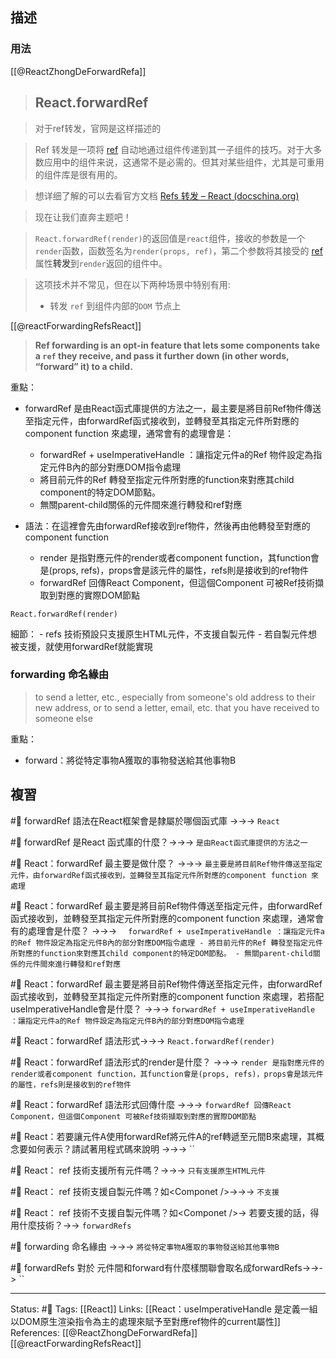 ## 描述


### 用法
[[@ReactZhongDeForwardRefa]]
> ## React.forwardRef

> 对于ref转发，官网是这样描述的

> Ref 转发是一项将 [ref](https://link.juejin.cn?target=https%3A%2F%2Freact.docschina.org%2Fdocs%2Frefs-and-the-dom.html "https://react.docschina.org/docs/refs-and-the-dom.html") 自动地通过组件传递到其一子组件的技巧。对于大多数应用中的组件来说，这通常不是必需的。但其对某些组件，尤其是可重用的组件库是很有用的。

> 想详细了解的可以去看官方文档 [Refs 转发 – React (docschina.org)](https://link.juejin.cn?target=https%3A%2F%2Freact.docschina.org%2Fdocs%2Fforwarding-refs.html%23forwarding-refs-in-higher-order-components "https://react.docschina.org/docs/forwarding-refs.html#forwarding-refs-in-higher-order-components")

> 现在让我们直奔主题吧！

> `React.forwardRef(render)`的返回值是`react`组件，接收的参数是一个 `render`函数，函数签名为`render(props, ref)`，第二个参数将其接受的 [ref](https://link.juejin.cn?target=https%3A%2F%2Freact.docschina.org%2Fdocs%2Frefs-and-the-dom.html "https://react.docschina.org/docs/refs-and-the-dom.html") 属性**转发**到`render`返回的组件中。

> 这项技术并不常见，但在以下两种场景中特别有用:
> -   转发 `ref` 到组件内部的`DOM` 节点上



[[@reactForwardingRefsReact]]
> **Ref forwarding is an opt-in feature that lets some components take a `ref` they receive, and pass it further down (in other words, “forward” it) to a child.**

重點：
- forwardRef 是由React函式庫提供的方法之一，最主要是將目前Ref物件傳送至指定元件，由forwardRef函式接收到，並轉發至其指定元件所對應的component function 來處理，通常會有的處理會是：
	- forwardRef + useImperativeHandle ：讓指定元件a的Ref 物件設定為指定元件B內的部分對應DOM指令處理
	- 將目前元件的Ref 轉發至指定元件所對應的function來對應其child component的特定DOM節點。
	- 無關parent-child關係的元件間來進行轉發和ref對應

- 語法：在這裡會先由forwardRef接收到ref物件，然後再由他轉發至對應的component function
	- render 是指對應元件的render或者component function，其function會是(props, refs)，props會是該元件的屬性，refs則是接收到的ref物件
	-  forwardRef 回傳React Component，但這個Component 可被Ref技術擷取到對應的實際DOM節點
```
React.forwardRef(render)
```

細節：
	- refs 技術預設只支援原生HTML元件，不支援自製元件
	- 若自製元件想被支援，就使用forwardRef就能實現
### forwarding 命名緣由
> to send a letter, etc., especially from someone's old address to their new address, or to send a letter, email, etc. that you have received to someone else

重點：
- forward：將從特定事物A獲取的事物發送給其他事物B

## 複習

#🧠 forwardRef 語法在React框架會是隸屬於哪個函式庫 ->->-> `React`
<!--SR:!2023-04-17,6,246-->

#🧠 forwardRef 是React 函式庫的什麼？->->-> `是由React函式庫提供的方法之一`
<!--SR:!2023-07-31,194,250-->

#🧠 React：forwardRef 最主要是做什麼？ ->->-> `最主要是將目前Ref物件傳送至指定元件，由forwardRef函式接收到，並轉發至其指定元件所對應的component function 來處理`
<!--SR:!2023-05-08,136,250-->

#🧠 React：forwardRef 最主要是將目前Ref物件傳送至指定元件，由forwardRef函式接收到，並轉發至其指定元件所對應的component function 來處理，通常會有的處理會是什麼？ ->->-> `	forwardRef + useImperativeHandle ：讓指定元件a的Ref 物件設定為指定元件B內的部分對應DOM指令處理 - 將目前元件的Ref 轉發至指定元件所對應的function來對應其child component的特定DOM節點。 - 無關parent-child關係的元件間來進行轉發和ref對應`
<!--SR:!2023-05-17,74,210-->

#🧠 React：forwardRef 最主要是將目前Ref物件傳送至指定元件，由forwardRef函式接收到，並轉發至其指定元件所對應的component function 來處理，若搭配useImperativeHandle會是什麼？  ->->-> `forwardRef + useImperativeHandle ：讓指定元件a的Ref 物件設定為指定元件B內的部分對應DOM指令處理`
<!--SR:!2023-07-31,194,250-->

#🧠  React：forwardRef 語法形式->->-> `React.forwardRef(render)`
<!--SR:!2023-05-05,27,227-->


#🧠 React：forwardRef 語法形式的render是什麼？ ->->-> `render 是指對應元件的render或者component function，其function會是(props, refs)，props會是該元件的屬性，refs則是接收到的ref物件`
<!--SR:!2023-07-24,113,247-->

#🧠  React：forwardRef 語法形式回傳什麼 ->->-> `forwardRef 回傳React Component，但這個Component 可被Ref技術擷取到對應的實際DOM節點`
<!--SR:!2023-08-07,121,247-->

#🧠 React：若要讓元件A使用forwardRef將元件A的ref轉遞至元間B來處理，其概念要如何表示？請試著用程式碼來說明 ->->-> ``
<!--SR:!2023-07-15,107,247-->

#🧠 React： ref 技術支援所有元件嗎？->->-> `只有支援原生HTML元件`
<!--SR:!2023-07-31,194,250-->

#🧠 React： ref 技術支援自製元件嗎？如\<Componet \/\>->->-> `不支援`
<!--SR:!2023-07-20,186,250-->

#🧠 React： ref 技術不支援自製元件嗎？如\<Componet \/\>-> 若要支援的話，得用什麼技術？->-> `forwardRefs`

#🧠  forwarding 命名緣由 ->->-> `將從特定事物A獲取的事物發送給其他事物B`
<!--SR:!2023-07-27,190,250-->

#🧠 forwardRefs 對於 元件間和forward有什麼樣關聯會取名成forwardRefs->->-> ``
<!--SR:!2023-07-31,194,250-->


---
Status: #🌱 
Tags:
[[React]]
Links:
[[React：useImperativeHandle 是定義一組以DOM原生渲染指令為主的處理來賦予至對應ref物件的current屬性]]
References:
[[@ReactZhongDeForwardRefa]]
[[@reactForwardingRefsReact]]